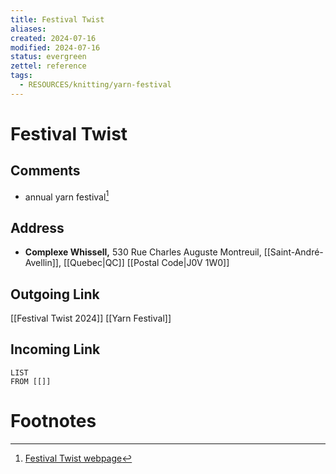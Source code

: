 ```yaml
---
title: Festival Twist
aliases: 
created: 2024-07-16
modified: 2024-07-16
status: evergreen
zettel: reference
tags:
  - RESOURCES/knitting/yarn-festival
---
```

# Festival Twist
## Comments
- annual yarn festival[^1]
## Address
- **Complexe Whissell,** 530 Rue Charles Auguste Montreuil, [[Saint-André-Avellin]], [[Quebec|QC]] [[Postal Code|J0V 1W0]] 
## Outgoing Link
[[Festival Twist 2024]]
[[Yarn Festival]]
## Incoming Link
```dataview
LIST
FROM [[]]
```
# Footnotes
[^1]: [Festival Twist webpage](https://festivaltwist.org/)
